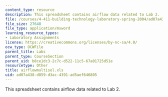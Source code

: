 ```yaml
---
content_type: resource
description: This spreadsheet contains airflow data related to Lab 2.
file: /courses/4-411-building-technology-laboratory-spring-2004/ad07a438d859d3ac4391ad5aef646805_airflowmultisol.xls
file_size: 27648
file_type: application/msword
learning_resource_types:
- Laboratory Assignments
license: https://creativecommons.org/licenses/by-nc-sa/4.0/
ocw_type: OCWFile
parent_title: Labs
parent_type: CourseSection
parent_uid: b8ce1dc3-2c7c-d522-11c5-67a01725d51e
resourcetype: Other
title: airflowmultisol.xls
uid: ad07a438-d859-d3ac-4391-ad5aef646805
---
```

This spreadsheet contains airflow data related to Lab 2.